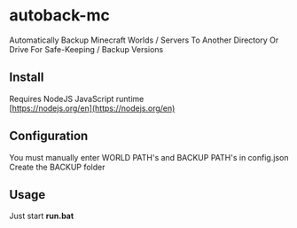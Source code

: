 # autoback-mc
Automatically Backup Minecraft Worlds / Servers To Another Directory Or Drive For Safe-Keeping / Backup Versions

## Install

Requires NodeJS JavaScript runtime\
[https://nodejs.org/en](https://nodejs.org/en)

## Configuration

You must manually enter WORLD PATH's and BACKUP PATH's in config.json
Create the BACKUP folder

## Usage

Just start **run.bat**
